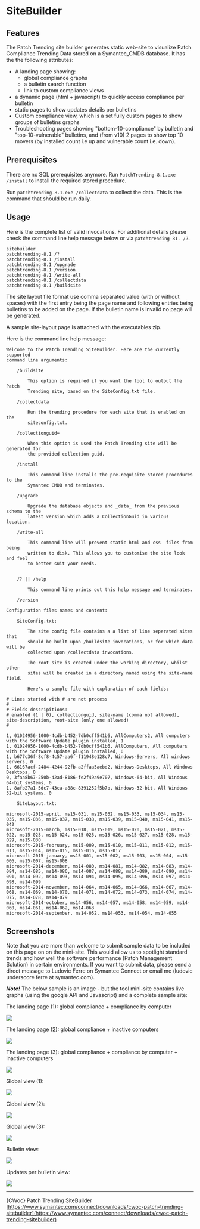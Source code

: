 # SiteBuilder

## Features
The Patch Trending site builder generates static web-site to visualize Patch Compliance Trending Data stored on a Symantec_CMDB database. It has the the following attributes:

- A landing page showing:
  - global compliance graphs
  - a bulletin search function
  - link to custom compliance views
- a dynamic page (html + javascript) to quickly access compliance per bulletin
- static pages to show updates details per bulletins
- Custom compliance view, which is a set fully custom pages to show groups of bulletins graphs
- Troubleshooting pages showing "bottom-10-compliance" by bulletin and "top-10-vulnerable" bulletins, and (from v10) 2 pages to show top 10 movers (by installed count i.e up and vulnerable count i.e. down).

## Prerequisites
There are no SQL prerequisites anymore. Run `PatchTrending-8.1.exe /install` to install the required stored procedure.

Run `patchtrending-8.1.exe /collectdata` to collect the data. This is the command that should be run daily.

## Usage
Here is the complete list of valid invocations. For additional details please check the command line help message below or via `patchtrending-81. /?`.

```
sitebuilder
patchtrending-8.1 /?
patchtrending-8.1 /install
patchtrending-8.1 /upgrade
patchtrending-8.1 /version
patchtrending-8.1 /write-all
patchtrending-8.1 /collectdata
patchtrending-8.1 /buildsite
```

The site layout file format use comma separated value (with or without spaces) with the first entry being the page name and following entries being bulletins to be added on the page. If the bulletin name is invalid no page will be generated.

A sample site-layout page is attached with the executables zip.

Here is the command line help message:

<!-- <details>
 <summary>Switches</summary>
 <pre>
 /buildsite
 </pre>
</details> -->

```
Welcome to the Patch Trending SiteBuilder. Here are the currently supported
command line arguments:

    /buildsite
    
        This option is required if you want the tool to output the Patch 
        Trending site, based on the SiteConfig.txt file.

    /collectdata
    
        Run the trending procedure for each site that is enabled on the
        siteconfig.txt.
    
    /collectionguid=
    
        When this option is used the Patch Trending site will be generated for
        the provided collection guid.

    /install

        This command line installs the pre-requisite stored procedures to the
        Symantec CMDB and terminates.

    /upgrade

        Upgrade the database objects and _data_ from the previous schema to the
        latest version which adds a CollectionGuid in various location.

    /write-all

        This command line will prevent static html and css  files from being 
        written to disk. This allows you to customise the site look and feel
        to better suit your needs.
        

    /? || /help

        This command line prints out this help message and terminates.

    /version
```

```
Configuration files names and content:
```

```
    SiteConfig.txt:
    
        The site config file contains a a list of line seperated sites that
        should be built upon /buildsite invocations, or for which data will be 
        collected upon /collectdata invocations.
        
        The root site is created under the working directory, whilst other
        sites will be created in a directory named using the site-name field.
        
        Here's a sample file with explanation of each fields:
        
# Lines started with # are not process
#
# Fields descripitions:
# enabled (1 | 0), collectionguid, site-name (comma not allowed), site-description, root-site (only one allowed)
#

1, 01024956-1000-4cdb-b452-7db0cff541b6, AllComputers2, All computers with the Software Update plugin installed, 1
1, 01024956-1000-4cdb-b452-7db0cff541b6, AllComputers, All computers with the Software Update plugin installed, 0
1, b677c36f-8cf8-4c57-aa6f-f11948e128c7, Windows-Servers, All windows servers, 0
1, 66167acf-2484-4244-92fb-a2ffaa5aebd2, Windows-Desktops, All Windows Desktops, 0
0, 3faa8b67-250b-42ad-8186-fe2f49a9e707, Windows-64-bit, All Windows 64-bit systems, 0
1, 8afb27a1-5dc7-43ca-a88c-8391252f5b7b, Windows-32-bit, All Windows 32-bit systems, 0
```

``` 
    SiteLayout.txt:

microsoft-2015-april, ms15-031, ms15-032, ms15-033, ms15-034, ms15-035, ms15-036, ms15-037, ms15-038, ms15-039, ms15-040, ms15-041, ms15-042
microsoft-2015-march, ms15-018, ms15-019, ms15-020, ms15-021, ms15-022, ms15-023, ms15-024, ms15-025, ms15-026, ms15-027, ms15-028, ms15-029, ms15-030
microsoft-2015-february, ms15-009, ms15-010, ms15-011, ms15-012, ms15-013, ms15-014, ms15-015, ms15-016, ms15-017
microsoft-2015-january, ms15-001, ms15-002, ms15-003, ms15-004, ms15-006, ms15-007, ms15-008
microsoft-2014-december, ms14-080, ms14-081, ms14-082, ms14-083, ms14-084, ms14-085, ms14-086, ms14-087, ms14-088, ms14-089, ms14-090, ms14-091, ms14-092, ms14-093, ms14-094, ms14-095, ms14-096, ms14-097, ms14-098, ms14-099
microsoft-2014-november, ms14-064, ms14-065, ms14-066, ms14-067, ms14-068, ms14-069, ms14-070, ms14-071, ms14-072, ms14-073, ms14-074, ms14-075, ms14-078, ms14-079
microsoft-2014-october, ms14-056, ms14-057, ms14-058, ms14-059, ms14-060, ms14-061, ms14-062, ms14-063
microsoft-2014-september, ms14-052, ms14-053, ms14-054, ms14-055
```

## Screenshots
Note that you are more than welcome to submit sample data to be included on this page on on the mini-site. This would allow us to spotlight standard trends and how well the software performance (Patch Management Solution) in certain environments. If you want to submit data, please send a direct message to Ludovic Ferre on Symantec Connect or email me (ludovic underscore ferre at symantec.com).

***Note!*** The below sample is an image - but the tool mini-site contains live graphs (using the google API and Javascript) and a complete sample site: 

The landing page (1): global compliance + compliance by computer

![](images/sample-site-landing2.png)

The landing page (2): global compliance + inactive computers

![](images/global_compliance_inactive_computers.png)

The landing page (3): global compliance + compliance by computer + inactive computers

![](images/global_compliance_compliance_by_computer_inactive_computers.png)

Global view (1):

![](images/global_stats.png)

Global view (2):

![](images/global_compliance.png)

Global view (3):

![](images/pc-compliance.png)

Bulletin view:

![](imagesms13-058_bulletinview.png)

Updates per bulletin view:

![](images/updates_per_bulletin.png)



---

{CWoc} Patch Trending SiteBuilder
[https://www.symantec.com/connect/downloads/cwoc-patch-trending-sitebuilder](https://www.symantec.com/connect/downloads/cwoc-patch-trending-sitebuilder)